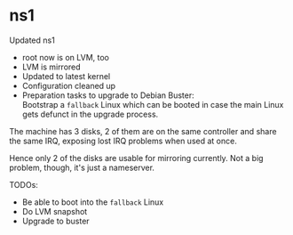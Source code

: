 # ns1

Updated ns1

- root now is on LVM, too
- LVM is mirrored
- Updated to latest kernel
- Configuration cleaned up
- Preparation tasks to upgrade to Debian Buster:  
  Bootstrap a `fallback` Linux which can be booted in case the main Linux gets defunct in the upgrade process.

The machine has 3 disks, 2 of them are on the same controller and share the same IRQ,
exposing lost IRQ problems when used at once.

Hence only 2 of the disks are usable for mirroring currently.
Not a big problem, though, it's just a nameserver.

TODOs:

- Be able to boot into the `fallback` Linux
- Do LVM snapshot
- Upgrade to buster
